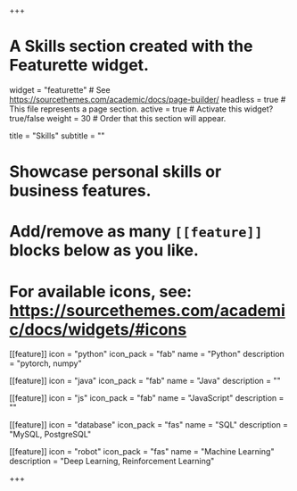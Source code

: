 +++
# A Skills section created with the Featurette widget.
widget = "featurette"  # See https://sourcethemes.com/academic/docs/page-builder/
headless = true  # This file represents a page section.
active = true  # Activate this widget? true/false
weight = 30  # Order that this section will appear.

title = "Skills"
subtitle = ""

# Showcase personal skills or business features.
# 
# Add/remove as many `[[feature]]` blocks below as you like.
# 
# For available icons, see: https://sourcethemes.com/academic/docs/widgets/#icons

[[feature]]
  icon = "python"
  icon_pack = "fab"
  name = "Python"
  description = "pytorch, numpy"

[[feature]]
  icon = "java"
  icon_pack = "fab"
  name = "Java"
  description = ""  

[[feature]]
  icon = "js"
  icon_pack = "fab"
  name = "JavaScript"
  description = ""

[[feature]]
  icon = "database"
  icon_pack = "fas"
  name = "SQL"
  description = "MySQL, PostgreSQL"

[[feature]]
  icon = "robot"
  icon_pack = "fas"
  name = "Machine Learning"
  description = "Deep Learning, Reinforcement Learning"

+++
